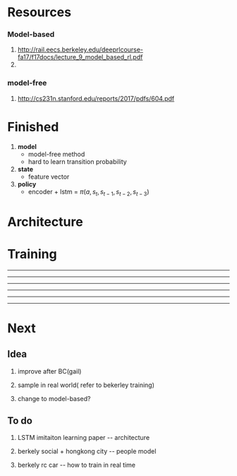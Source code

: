 
# Resources
### Model-based
1. http://rail.eecs.berkeley.edu/deeprlcourse-fa17/f17docs/lecture_9_model_based_rl.pdf
2. 
### model-free
1. http://cs231n.stanford.edu/reports/2017/pdfs/604.pdf

# Finished
1. __model__
    - model-free method
    - hard to learn transition probability
2. __state__
    - feature vector
3. __policy__
    - encoder + lstm = $\pi(a,s_t,s_{t-1},s_{t-2},s_{t-3})$ 




# Architecture


# Training

---
---
---
---
---
---


# Next
## Idea
1. improve after BC(gail)

2. sample in real world( refer to bekerley training)
3. change to model-based?
## To do
1. LSTM imitaiton learning paper --  architecture

2. berkely social + hongkong city -- people model

3. berkely rc car -- how to train in real time
